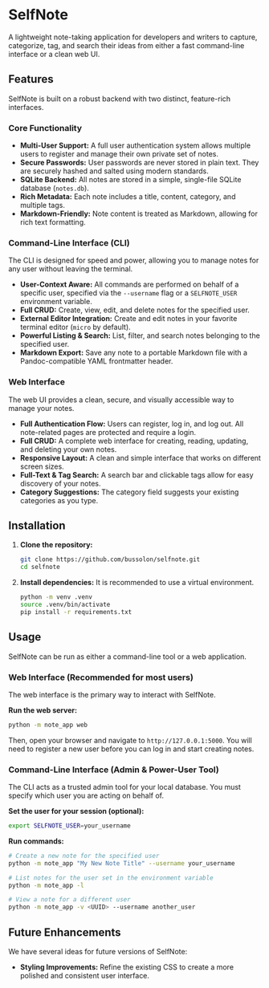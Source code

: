 # SelfNote

A lightweight note-taking application for developers and writers to capture, categorize, tag, and search their ideas from either a fast command-line interface or a clean web UI.

## Features

SelfNote is built on a robust backend with two distinct, feature-rich interfaces.

### Core Functionality

*   **Multi-User Support:** A full user authentication system allows multiple users to register and manage their own private set of notes.
*   **Secure Passwords:** User passwords are never stored in plain text. They are securely hashed and salted using modern standards.
*   **SQLite Backend:** All notes are stored in a simple, single-file SQLite database (`notes.db`).
*   **Rich Metadata:** Each note includes a title, content, category, and multiple tags.
*   **Markdown-Friendly:** Note content is treated as Markdown, allowing for rich text formatting.

### Command-Line Interface (CLI)

The CLI is designed for speed and power, allowing you to manage notes for any user without leaving the terminal.

*   **User-Context Aware:** All commands are performed on behalf of a specific user, specified via the `--username` flag or a `SELFNOTE_USER` environment variable.
*   **Full CRUD:** Create, view, edit, and delete notes for the specified user.
*   **External Editor Integration:** Create and edit notes in your favorite terminal editor (`micro` by default).
*   **Powerful Listing & Search:** List, filter, and search notes belonging to the specified user.
*   **Markdown Export:** Save any note to a portable Markdown file with a Pandoc-compatible YAML frontmatter header.

### Web Interface

The web UI provides a clean, secure, and visually accessible way to manage your notes.

*   **Full Authentication Flow:** Users can register, log in, and log out. All note-related pages are protected and require a login.
*   **Full CRUD:** A complete web interface for creating, reading, updating, and deleting your own notes.
*   **Responsive Layout:** A clean and simple interface that works on different screen sizes.
*   **Full-Text & Tag Search:** A search bar and clickable tags allow for easy discovery of your notes.
*   **Category Suggestions:** The category field suggests your existing categories as you type.

## Installation

1.  **Clone the repository:**
    ```bash
    git clone https://github.com/bussolon/selfnote.git
    cd selfnote
    ```

2.  **Install dependencies:**
    It is recommended to use a virtual environment.
    ```bash
    python -m venv .venv
    source .venv/bin/activate
    pip install -r requirements.txt
    ```

## Usage

SelfNote can be run as either a command-line tool or a web application.

### Web Interface (Recommended for most users)

The web interface is the primary way to interact with SelfNote.

**Run the web server:**
```bash
python -m note_app web
```
Then, open your browser and navigate to `http://127.0.0.1:5000`. You will need to register a new user before you can log in and start creating notes.

### Command-Line Interface (Admin & Power-User Tool)

The CLI acts as a trusted admin tool for your local database. You must specify which user you are acting on behalf of.

**Set the user for your session (optional):**
```bash
export SELFNOTE_USER=your_username
```

**Run commands:**
```bash
# Create a new note for the specified user
python -m note_app "My New Note Title" --username your_username

# List notes for the user set in the environment variable
python -m note_app -l

# View a note for a different user
python -m note_app -v <UUID> --username another_user
```

## Future Enhancements

We have several ideas for future versions of SelfNote:

*   **Styling Improvements:** Refine the existing CSS to create a more polished and consistent user interface.
